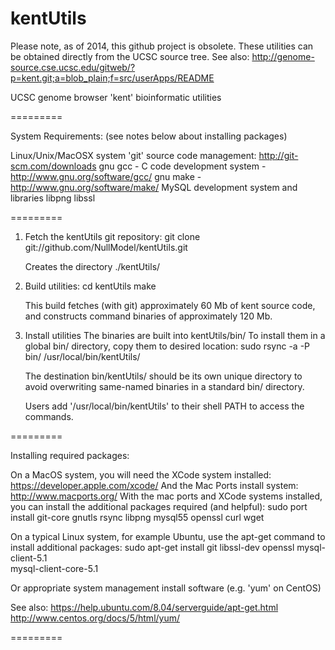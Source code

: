 kentUtils
=========

Please note, as of 2014, this github project is obsolete.  These utilities
can be obtained directly from the UCSC source tree.  See also:
  http://genome-source.cse.ucsc.edu/gitweb/?p=kent.git;a=blob_plain;f=src/userApps/README

UCSC genome browser 'kent' bioinformatic utilities

=========

System Requirements:    (see notes below about installing packages)

Linux/Unix/MacOSX system
'git' source code management: http://git-scm.com/downloads
gnu gcc - C code development system - http://www.gnu.org/software/gcc/
gnu make - http://www.gnu.org/software/make/
MySQL development system and libraries
libpng
libssl

=========

1. Fetch the kentUtils git repository:
   git clone git://github.com/NullModel/kentUtils.git 

   Creates the directory ./kentUtils/

2. Build utilities:
   cd kentUtils
   make

   This build fetches (with git) approximately 60 Mb of kent source code,
   and constructs command binaries of approximately 120 Mb.

3. Install utilities
   The binaries are built into kentUtils/bin/
   To install them in a global bin/ directory, copy them
   to desired location:
      sudo rsync -a -P bin/ /usr/local/bin/kentUtils/

   The destination bin/kentUtils/ should be its own unique directory
   to avoid overwriting same-named binaries in a standard bin/ directory.

   Users add '/usr/local/bin/kentUtils' to their shell PATH
   to access the commands.

=========

Installing required packages:

On a MacOS system, you will need the XCode system installed:
   https://developer.apple.com/xcode/
And the Mac Ports install system:
   http://www.macports.org/
With the mac ports and XCode systems installed, you can install
the additional packages required (and helpful):
  sudo port install git-core gnutls rsync libpng mysql55 openssl curl wget

On a typical Linux system, for example Ubuntu, use the apt-get command
to install additional packages:
   sudo apt-get install git libssl-dev openssl mysql-client-5.1 \
      mysql-client-core-5.1

Or appropriate system management install software (e.g. 'yum' on CentOS)

See also:
	https://help.ubuntu.com/8.04/serverguide/apt-get.html
	http://www.centos.org/docs/5/html/yum/

=========
